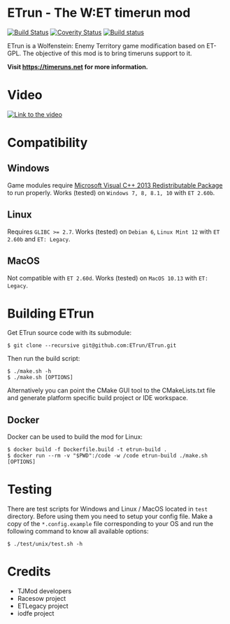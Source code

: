 ETrun - The W:ET timerun mod
============================

[![Build Status](https://travis-ci.org/ETrun/ETrun.png?branch=newstructure)](https://travis-ci.org/ETrun/ETrun)
[![Coverity Status](https://scan.coverity.com/projects/3689/badge.svg?flat=1)](https://scan.coverity.com/projects/3689)
[![Build status](https://ci.appveyor.com/api/projects/status/s1wyi7jotqyqm3s5?svg=true)](https://ci.appveyor.com/project/boutetnico/etrun)

ETrun is a Wolfenstein: Enemy Territory game modification based on ET-GPL.
The objective of this mod is to bring timeruns support to it.

**Visit https://timeruns.net for more information.**

Video
=====

[![Link to the video](https://img.youtube.com/vi/asMrNNIT0e0/0.jpg)](https://www.youtube.com/watch?v=asMrNNIT0e0)

Compatibility
=============

Windows
-------

Game modules require [Microsoft Visual C++ 2013 Redistributable Package](https://www.microsoft.com/en-us/download/details.aspx?id=40784) to run properly.
Works (tested) on `Windows 7, 8, 8.1, 10` with `ET 2.60b`.

Linux
-----

Requires `GLIBC >= 2.7`.
Works (tested) on `Debian 6`, `Linux Mint 12` with `ET 2.60b` and `ET: Legacy`.

MacOS
-----

Not compatible with `ET 2.60d`.
Works (tested) on `MacOS 10.13` with `ET: Legacy`.

Building ETrun
==============

Get ETrun source code with its submodule:

	$ git clone --recursive git@github.com:ETrun/ETrun.git

Then run the build script:

	$ ./make.sh -h
	$ ./make.sh [OPTIONS]

Alternatively you can point the CMake GUI tool to the CMakeLists.txt file and generate platform specific build project or IDE workspace.

Docker
------

Docker can be used to build the mod for Linux:

	$ docker build -f Dockerfile.build -t etrun-build .
	$ docker run --rm -v "$PWD":/code -w /code etrun-build ./make.sh [OPTIONS]

Testing
=======

There are test scripts for Windows and Linux / MacOS located in `test` directory.
Before using them you need to setup your config file. Make a copy of the `*.config.example` file corresponding to your OS and run the following command to know all available options:

	$ ./test/unix/test.sh -h

Credits
=======

* TJMod developers
* Racesow project
* ETLegacy project
* iodfe project